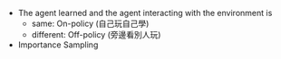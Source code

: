 * The agent learned and the agent interacting with the environment is
	* same: On-policy (自己玩自己學)
	* different: Off-policy (旁邊看別人玩)
* Importance Sampling